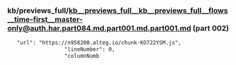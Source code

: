 ### kb/previews_full/kb__previews_full__kb__previews_full__flows__time-first__master-only@auth.har.part084.md.part001.md.part001.md (part 002)

```md
   "url": "https://n958200.alteg.io/chunk-KO722YSM.js",
                  "lineNumber": 0,
                  "columnNumb
```

```

